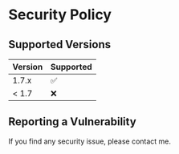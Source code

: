 # Security Policy

## Supported Versions

| Version | Supported          |
| ------- | ------------------ |
| 1.7.x   | :white_check_mark: |
| < 1.7   | :x:                |

## Reporting a Vulnerability

If you find any security issue, please contact me.
